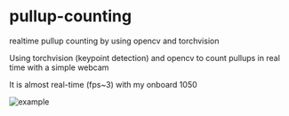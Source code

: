 # pullup-counting
realtime pullup counting by using opencv and torchvision

Using torchvision (keypoint detection) and opencv to count pullups in real time with a simple webcam

It is almost real-time (fps~3) with my onboard 1050

![example](https://github.com/ShangChunLin/pullup-counting/blob/main/outputs/real_time_working.gif)
